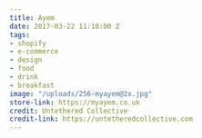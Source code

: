 ```yaml
---
title: Ayem
date: 2017-03-22 11:18:00 Z
tags:
- shopify
- e-commerce
- design
- food
- drink
- breakfast
image: "/uploads/256-myayem@2x.jpg"
store-link: https://myayem.co.uk
credit: Untethered Collective
credit-link: https://untetheredcollective.com
---
```


